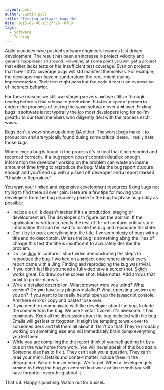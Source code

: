```yaml
---
layout: post
author: Justin Ball
title: "Testing Software Bugs Me"
date: 2015-02-06 15:27:26 -0700
tags:
  - Software
  - Testing
---
```


<p>Agile practices have pushed software engineers towards test driven development. The result has been an increase
in project velocity and general happiness all around. However, at some point you will get a project that either
lacks tests or has insufficient test coverage. Even on projects that have 100% coverage bugs will still manifest
themselves. For example, the developer may have misunderstood the requirment during implementation. Their test
might pass but the code it test is an expression of incorrect behavior.</p>

<p>For these reasons we still use staging servers and we still go through testing before a final release to 
production. It takes a special person to endure the procoess of testing the same software over and over. 
Finding bugs in software is not typically the job most developers long for so I'm greatful to our team
members who diligently deal with the process each week.</p>

<p>Bugs don't always show up during QA either. The worst bugs make it to production and are typically found
during some critical demo. I really hate those bugs.</p>

<p>Where ever a bug is found in the process it's critical that it be recorded and recorded correctly.
  If a bug report doesn't contain detailed enough information the developer working on the problem can waste
  an insane amount of time trying to reproduce the bug. Make the bug report obscure enough and you'll end up with a
  pissed off developer and a report marked "Unable to Reproduce".
</p>

<p>You want your limited and expensive development resources fixing bugs not trying to find them all over gain. 
Here are a few tips for moving your developers from the bug discovery phase to the bug fix phase as quickly as
possible:</p>

<ul>
  <li>Include a url. It doesn't matter if it's a production, staging or development url. The developer can
  figure out the domain. If the application is written correctly the rest of the url contains critical state
  information that can be used to locate the bug and reproduce the state.</li>
  <li>Don't try to pack everything into the title. I've seen plenty of bugs with a title and no descriptoin. Unless the 
  bug is something along the lines of change this text the title is insufficient to accurately desribe the problem.</li>
  <li>Do use <a href="http://www.techsmith.com/jing.html">Jing</a> to capture a short video demonstrating the steps to
    reproduce the bug. I worked on a project once where almost every report came with a Jing. Finding and reproducing
    the bug was trivial.</li>
  <li>If you don't feel like you need a full video take a screenshot. <a href="https://evernote.com/skitch/">Skitch</a> 
    works great. Do draw on the screen shot. Make notes. Add arrows that point to problem areas.
  </li>
  <li>Write a detailed description. What browser were you using? What version? Do you have any plugins installed?
  What operating system are you on? If you want to be really helpful open up the javascript console. Are there errors?
  copy and paste those over.
  </li>
  <li>If you need to communicate with the developer about the bug. Include the comments in the bug. We use Pivotal Tracker.
  It's awesome. It has comments. Keep all the discussion about the bug included with the bug. Emails will get lost or forgotten.
  It might be tempting to walk over to someones desk and tell them all about it. Don't do that. They're probably working on 
  something else and will immediately brain dump everything you tell them.
  </li>
  <li>
    While you are compiling the the report think of yourself getting hit by a bus on the way home from work. You will
    never speak of this bug again. Someone else has to fix it. They can't ask you a question. They can't read your mind.
    Details and context matter include them in the description. We are human beings. We forget. When a developer gets around
    to fixing the bug you entered last week or last month you will have forgotten everything about it.
  </li>
</ul>

<p>That's it. Happy squashing. Watch out for busses.</p>